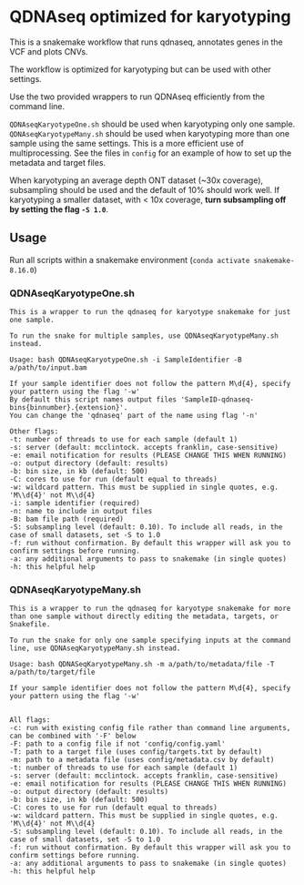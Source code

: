 # QDNAseq optimized for karyotyping


This is a snakemake workflow that runs qdnaseq, annotates genes in the VCF and plots CNVs.


The workflow is optimized for karyotyping but can be used with other settings.


Use the two provided wrappers to run QDNAseq efficiently from the command line. 

`QDNAseqKaryotypeOne.sh` should be used when karyotyping only one sample.
`QDNAseqKaryotypeMany.sh` should be used when karyotyping more than one sample using the same settings. This is a more efficient use of multiprocessing. See the files in `config` for an example of how to set up the metadata and target files.

When karyotyping an average depth ONT dataset (~30x coverage), subsampling should be used and the default of 10% should work well. If karyotyping a smaller dataset, with < 10x coverage, **turn subsampling off by setting the flag `-S 1.0`**.


## Usage

Run all scripts within a snakemake environment (`conda activate snakemake-8.16.0`)

### QDNAseqKaryotypeOne.sh

    This is a wrapper to run the qdnaseq for karyotype snakemake for just one sample.

    To run the snake for multiple samples, use QDNAseqKaryotypeMany.sh instead.

    Usage: bash QDNAseqKaryotypeOne.sh -i SampleIdentifier -B a/path/to/input.bam

    If your sample identifier does not follow the pattern M\d{4}, specify your pattern using the flag '-w'
    By default this script names output files 'SampleID-qdnaseq-bins{binnumber}.{extension}'.
    You can change the 'qdnaseq' part of the name using flag '-n'

    Other flags:
    -t: number of threads to use for each sample (default 1)
    -s: server (default: mcclintock. accepts franklin, case-sensitive)
    -e: email notification for results (PLEASE CHANGE THIS WHEN RUNNING)
    -o: output directory (default: results)
    -b: bin size, in kb (default: 500)
    -C: cores to use for run (default equal to threads)
    -w: wildcard pattern. This must be supplied in single quotes, e.g. 'M\\d{4}' not M\\d{4}
    -i: sample identifier (required)
    -n: name to include in output files
    -B: bam file path (required)
    -S: subsampling level (default: 0.10). To include all reads, in the case of small datasets, set -S to 1.0
    -f: run without confirmation. By default this wrapper will ask you to confirm settings before running.
    -a: any additional arguments to pass to snakemake (in single quotes)
    -h: this helpful help

### QDNAseqKaryotypeMany.sh

    This is a wrapper to run the qdnaseq for karyotype snakemake for more than one sample without directly editing the metadata, targets, or Snakefile.

    To run the snake for only one sample specifying inputs at the command line, use QDNAseqKaryotypeMany.sh instead.

    Usage: bash QDNASeqKaryotypeMany.sh -m a/path/to/metadata/file -T a/path/to/target/file

    If your sample identifier does not follow the pattern M\d{4}, specify your pattern using the flag '-w'
    

    All flags:
    -c: run with existing config file rather than command line arguments, can be combined with '-F' below
    -F: path to a config file if not 'config/config.yaml'
    -T: path to a target file (uses config/targets.txt by default)
    -m: path to a metadata file (uses config/metadata.csv by default)
    -t: number of threads to use for each sample (default 1)
    -s: server (default: mcclintock. accepts franklin, case-sensitive)
    -e: email notification for results (PLEASE CHANGE THIS WHEN RUNNING)
    -o: output directory (default: results)
    -b: bin size, in kb (default: 500)
    -C: cores to use for run (default equal to threads)
    -w: wildcard pattern. This must be supplied in single quotes, e.g. 'M\\d{4}' not M\\d{4}
    -S: subsampling level (default: 0.10). To include all reads, in the case of small datasets, set -S to 1.0
    -f: run without confirmation. By default this wrapper will ask you to confirm settings before running.
    -a: any additional arguments to pass to snakemake (in single quotes)
    -h: this helpful help

